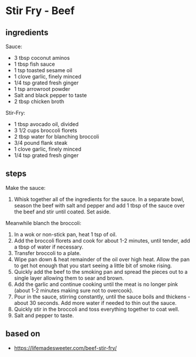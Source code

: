 # Stir Fry - Beef

## ingredients

Sauce:

- 3 tbsp coconut aminos
- 1 tbsp fish sauce
- 1 tsp toasted sesame oil
- 1 clove garlic, finely minced
- 1/4 tsp grated fresh ginger
- 1 tsp arrowroot powder
- Salt and black pepper to taste
- 2 tbsp chicken broth

Stir-Fry:

- 1 tbsp avocado oil, divided
- 3 1/2 cups broccoli florets
- 2 tbsp water for blanching broccoli
- 3/4 pound flank steak
- 1 clove garlic, finely minced
- 1/4 tsp grated fresh ginger

## steps

Make the sauce:

1. Whisk together all of the ingredients for the sauce. In a separate bowl, season the beef with salt and pepper and add 1 tbsp of the sauce over the beef and stir until coated. Set aside.

Meanwhile blanch the broccoli:

1. In a wok or non-stick pan, heat 1 tsp of oil.
2. Add the broccoli florets and cook for about 1-2 minutes, until tender, add a tbsp of water if necessary.
3. Transfer broccoli to a plate.
4. Wipe pan down & heat remainder of the oil over high heat. Allow the pan to get hot enough that you start seeing a little bit of smoke rising.
5. Quickly add the beef to the smoking pan and spread the pieces out to a single layer allowing them to sear and brown.
6. Add the garlic and continue cooking until the meat is no longer pink (about 1-2 minutes making sure not to overcook).
7. Pour in the sauce, stirring constantly, until the sauce boils and thickens - about 30 seconds. Add more water if needed to thin out the sauce.
8. Quickly stir in the broccoli and toss everything together to coat well.
9. Salt and pepper to taste.

## based on

- https://lifemadesweeter.com/beef-stir-fry/
